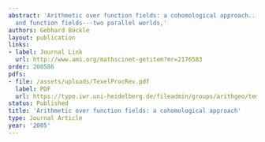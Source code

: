 ```yaml
---
abstract: 'Arithmetic over function fields: a cohomological approach.. Number fields
  and function fields---two parallel worlds,'
authors: Gebhard Böckle
layout: publication
links:
- label: Journal Link
  url: http://www.ams.org/mathscinet-getitem?mr=2176583
order: 200586
pdfs:
- file: /assets/uploads/TexelProcRev.pdf
  label: PDF
  url: https://typo.iwr.uni-heidelberg.de/fileadmin/groups/arithgeo/templates/data/Gebhard_Boeckle/TexelProcRev.pdf
status: Published
title: 'Arithmetic over function fields: a cohomological approach'
type: Journal Article
year: '2005'
---
```

